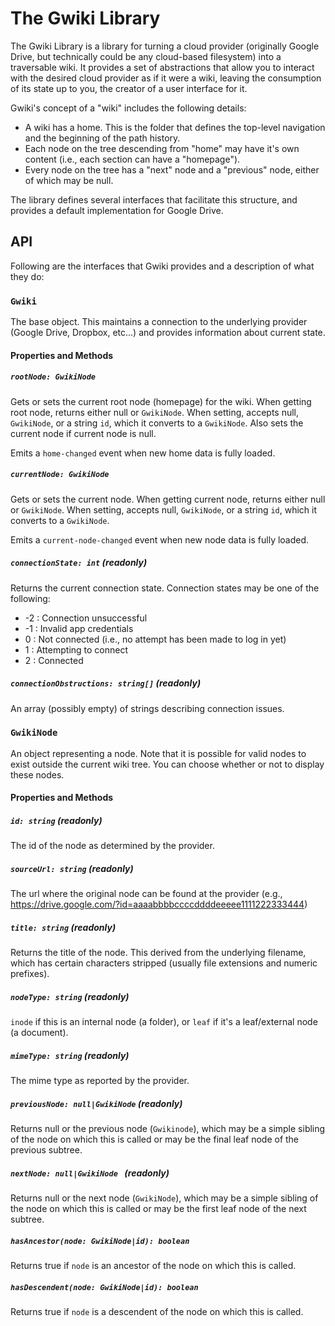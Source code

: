 The Gwiki Library
=============================================================================

The Gwiki Library is a library for turning a cloud provider (originally Google Drive, but technically could be any cloud-based filesystem) into a traversable wiki. It provides a set of abstractions that allow you to interact with the desired cloud provider as if it were a wiki, leaving the consumption of its state up to you, the creator of a user interface for it.

Gwiki's concept of a "wiki" includes the following details:

* A wiki has a home. This is the folder that defines the top-level navigation and the beginning of the path history.
* Each node on the tree descending from "home" may have it's own content (i.e., each section can have a "homepage").
* Every node on the tree has a "next" node and a "previous" node, either of which may be null.

The library defines several interfaces that facilitate this structure, and provides a default implementation for Google Drive.


## API

Following are the interfaces that Gwiki provides and a description of what they do:

### `Gwiki`

The base object. This maintains a connection to the underlying provider (Google Drive, Dropbox, etc...) and provides information about current state.

#### Properties and Methods

##### `rootNode: GwikiNode`

Gets or sets the current root node (homepage) for the wiki. When getting root node, returns either null or `GwikiNode`. When setting, accepts null, `GwikiNode`, or a string `id`, which it converts to a `GwikiNode`. Also sets the current node if current node is null.

Emits a `home-changed` event when new home data is fully loaded.

##### `currentNode: GwikiNode`

Gets or sets the current node. When getting current node, returns either null or `GwikiNode`. When setting, accepts null, `GwikiNode`, or a string `id`, which it converts to a `GwikiNode`.

Emits a `current-node-changed` event when new node data is fully loaded.

##### `connectionState: int` (readonly)

Returns the current connection state. Connection states may be one of the following:

* -2 : Connection unsuccessful
* -1 : Invalid app credentials
*  0 : Not connected (i.e., no attempt has been made to log in yet)
*  1 : Attempting to connect
*  2 : Connected

##### `connectionObstructions: string[]` (readonly)

An array (possibly empty) of strings describing connection issues.


### `GwikiNode`

An object representing a node. Note that it is possible for valid nodes to exist outside the current wiki tree. You can choose whether or not to display these nodes.

#### Properties and Methods

##### `id: string` (readonly)

The id of the node as determined by the provider.

##### `sourceUrl: string` (readonly)

The url where the original node can be found at the provider (e.g., https://drive.google.com/?id=aaaabbbbccccddddeeeee1111222333444)

##### `title: string` (readonly)

Returns the title of the node. This derived from the underlying filename, which has certain characters stripped (usually file extensions and numeric prefixes).

##### `nodeType: string` (readonly)

`inode` if this is an internal node (a folder), or `leaf` if it's a leaf/external node (a document).

##### `mimeType: string` (readonly)

The mime type as reported by the provider.

##### `previousNode: null|GwikiNode` (readonly)

Returns null or the previous node (`Gwikinode`), which may be a simple sibling of the node on which this is called or may be the final leaf node of the previous subtree.

##### `nextNode: null|GwikiNode ` (readonly)

Returns null or the next node (`GwikiNode`), which may be a simple sibling of the node on which this is called or may be the first leaf node of the next subtree.

##### `hasAncestor(node: GwikiNode|id): boolean`

Returns true if `node` is an ancestor of the node on which this is called.

##### `hasDescendent(node: GwikiNode|id): boolean`

Returns true if `node` is a descendent of the node on which this is called.

